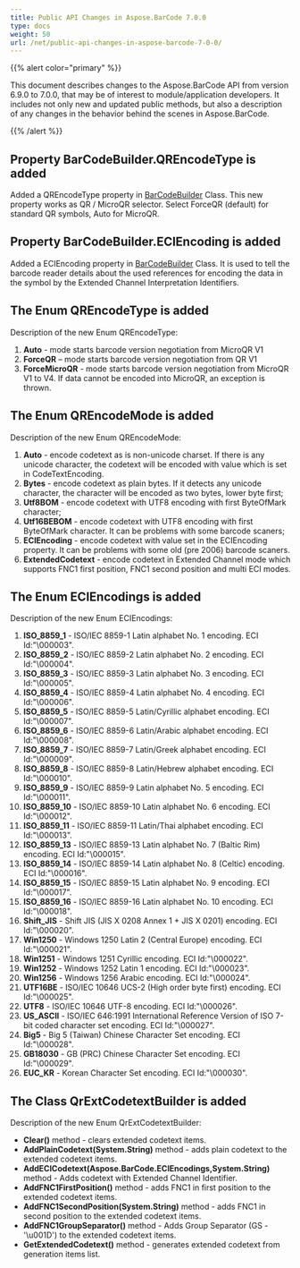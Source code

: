 ```yaml
---
title: Public API Changes in Aspose.BarCode 7.0.0
type: docs
weight: 50
url: /net/public-api-changes-in-aspose-barcode-7-0-0/
---
```


{{% alert color="primary" %}} 

This document describes changes to the Aspose.BarCode API from version 6.9.0 to 7.0.0, that may be of interest to module/application developers. It includes not only new and updated public methods, but also a description of any changes in the behavior behind the scenes in Aspose.BarCode. 

{{% /alert %}} 
## **Property BarCodeBuilder.QREncodeType is added**
Added a QREncodeType property in [BarCodeBuilder](/pages/createpage.action?spaceKey=barcodenet&title=Aspose.BarCode.BarCodeBuilder+Class&linkCreation=true&fromPageId=12943444) Class. This new property works as QR / MicroQR selector. Select ForceQR (default) for standard QR symbols, Auto for MicroQR.
## **Property BarCodeBuilder.ECIEncoding is added**
Added a ECIEncoding property in [BarCodeBuilder](/pages/createpage.action?spaceKey=barcodenet&title=Aspose.BarCode.BarCodeBuilder+Class&linkCreation=true&fromPageId=12943444) Class. It is used to tell the barcode reader details about the used references for encoding the data in the symbol by the Extended Channel Interpretation Identifiers.
## **The Enum QREncodeType is added**
Description of the new Enum QREncodeType:

1. **Auto** - mode starts barcode version negotiation from MicroQR V1
1. **ForceQR** – mode starts barcode version negotiation from QR V1
1. **ForceMicroQR** - mode starts barcode version negotiation from MicroQR V1 to V4. If data cannot be encoded into MicroQR, an exception is thrown.
## **The Enum QREncodeMode is added**
Description of the new Enum QREncodeMode:

1. **Auto** - encode codetext as is non-unicode charset. If there is any unicode character, the codetext will be encoded with value which is set in CodeTextEncoding.
1. **Bytes** - encode codetext as plain bytes. If it detects any unicode character, the character will be encoded as two bytes, lower byte first;
1. **Utf8BOM** - encode codetext with UTF8 encoding with first ByteOfMark character;
1. **Utf16BEBOM** - encode codetext with UTF8 encoding with first ByteOfMark character. It can be problems with some barcode scaners;
1. **ECIEncoding** - encode codetext with value set in the ECIEncoding property. It can be problems with some old (pre 2006) barcode scaners.
1. **ExtendedCodetext** - encode codetext in Extended Channel mode which supports FNC1 first position, FNC1 second position and multi ECI modes.
## **The Enum ECIEncodings is added**
Description of the new Enum ECIEncodings:

1. **ISO_8859_1** - ISO/IEC 8859-1 Latin alphabet No. 1 encoding. ECI Id:"\000003".
1. **ISO_8859_2** - ISO/IEC 8859-2 Latin alphabet No. 2 encoding. ECI Id:"\000004".
1. **ISO_8859_3** - ISO/IEC 8859-3 Latin alphabet No. 3 encoding. ECI Id:"\000005".
1. **ISO_8859_4** - ISO/IEC 8859-4 Latin alphabet No. 4 encoding. ECI Id:"\000006".
1. **ISO_8859_5** - ISO/IEC 8859-5 Latin/Cyrillic alphabet encoding. ECI Id:"\000007".
1. **ISO_8859_6** - ISO/IEC 8859-6 Latin/Arabic alphabet encoding. ECI Id:"\000008".
1. **ISO_8859_7** - ISO/IEC 8859-7 Latin/Greek alphabet encoding. ECI Id:"\000009".
1. **ISO_8859_8** - ISO/IEC 8859-8 Latin/Hebrew alphabet encoding. ECI Id:"\000010".
1. **ISO_8859_9** - ISO/IEC 8859-9 Latin alphabet No. 5 encoding. ECI Id:"\000011".
1. **ISO_8859_10** - ISO/IEC 8859-10 Latin alphabet No. 6 encoding. ECI Id:"\000012".
1. **ISO_8859_11** - ISO/IEC 8859-11 Latin/Thai alphabet encoding. ECI Id:"\000013".
1. **ISO_8859_13** - ISO/IEC 8859-13 Latin alphabet No. 7 (Baltic Rim) encoding. ECI Id:"\000015".
1. **ISO_8859_14** - ISO/IEC 8859-14 Latin alphabet No. 8 (Celtic) encoding. ECI Id:"\000016".
1. **ISO_8859_15** - ISO/IEC 8859-15 Latin alphabet No. 9 encoding. ECI Id:"\000017".
1. **ISO_8859_16** - ISO/IEC 8859-16 Latin alphabet No. 10 encoding. ECI Id:"\000018".
1. **Shift_JIS** - Shift JIS (JIS X 0208 Annex 1 + JIS X 0201) encoding. ECI Id:"\000020".
1. **Win1250** - Windows 1250 Latin 2 (Central Europe) encoding. ECI Id:"\000021".
1. **Win1251** - Windows 1251 Cyrillic encoding. ECI Id:"\000022".
1. **Win1252** - Windows 1252 Latin 1 encoding. ECI Id:"\000023".
1. **Win1256** - Windows 1256 Arabic encoding. ECI Id:"\000024".
1. **UTF16BE** - ISO/IEC 10646 UCS-2 (High order byte first) encoding. ECI Id:"\000025".
1. **UTF8** - ISO/IEC 10646 UTF-8 encoding. ECI Id:"\000026".
1. **US_ASCII** - ISO/IEC 646:1991 International Reference Version of ISO 7-bit coded character set encoding. ECI Id:"\000027".
1. **Big5** - Big 5 (Taiwan) Chinese Character Set encoding. ECI Id:"\000028".
1. **GB18030** - GB (PRC) Chinese Character Set encoding. ECI Id:"\000029".
1. **EUC_KR** - Korean Character Set encoding. ECI Id:"\000030".
## **The Class QrExtCodetextBuilder is added**
Description of the new Enum QrExtCodetextBuilder:

- **Clear()** method - clears extended codetext items.
- **AddPlainCodetext(System.String)** method - adds plain codetext to the extended codetext items.
- **AddECICodetext(Aspose.BarCode.ECIEncodings,System.String)** method - Adds codetext with Extended Channel Identifier.
- **AddFNC1FirstPosition()** method - adds FNC1 in first position to the extended codetext items.
- **AddFNC1SecondPosition(System.String)** method - adds FNC1 in second position to the extended codetext items.
- **AddFNC1GroupSeparator()** method - Adds Group Separator (GS - '\u001D') to the extended codetext items.
- **GetExtendedCodetext()** method - generates extended codetext from generation items list.
